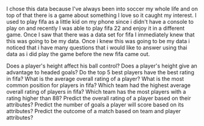 I chose this data because I've always been into soccer my whole life and on top of that there is a game about something I love so it caught my interest. I used to play fifa as a little kid on my phone since i didn't have a console to play on and recently I was able to play fifa 22 and enjoy it in a different game. Once I saw that there was a data set for fifa I immediately knew that this was going to be my data. Once i knew this was going to be my data i noticed that i have many questions that i would like to answer using thai data as i did play the game before the new fifa came out.

Does a player's height affect his ball control? 
Does a player's height give an advantage to headed goals? 
Do the top 5 best players have the best rating in fifa?
What is the average overall rating of a player?
What is the most common position for players in fifa?
Which team had the highest average overall rating of players in fifa?
Which team has the most players with a rating higher than 88?
Predict the overall rating of a player based on their attributes?
Predict the number of goals a player will score based on its attributes?
Predict the outcome of a match based on team and player attributes?